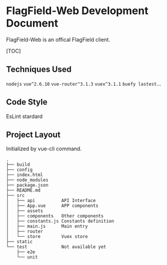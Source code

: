 # FlagField-Web Development Document

FlagField-Web is an offical FlagField client.

[TOC]

## Techniques Used

`nodejs` `vue^2.6.10` `vue-router^3.1.3` `vuex^3.1.1` `buefy lastest`...

## Code Style

EsLint stardard

## Project Layout

Initialized by vue-cli command.

```
.
├── build
├── config
├── index.html
├── node_modules
├── package.json
├── README.md
├── src
│   ├── api          API Interface
│   ├── App.vue      APP components
│   ├── assets
│   ├── components   Other components
│   ├── constants.js Constants definition
│   ├── main.js      Main entry
│   ├── router
│   └── store        Vuex store
├── static
└── test             Not available yet
    ├── e2e
    └── unit
```

